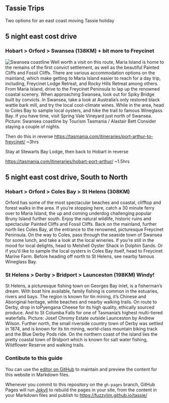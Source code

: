 ## Tassie Trips

Two options for an east coast moving Tassie holiday

## 5 night east cost drive 

### Hobart > Orford > Swansea (138KM) + bit more to Freycinet
![Swansea coastline](https://content.api.news/v3/images/bin/046d70f98a822c8f76793982adef34d0?width=650 "Swansea coastline by Tourism Tasmania / Alastair Bett")
Well worth a visit on this route, Maria Island is home to the remains of the first convict settlement, as well as the beautiful Painted Cliffs and Fossil Cliffs. There are various accommodation options on the mainland, which make getting to Maria Island easier to reach for a day trip, including, Freycinet Lodge Retreat, and Rocky Hills Retreat among others. From Maria Island, drive to the Freycinet Peninsula to lap up the renowned coastal scenery. When approaching Swansea, look out for Spiky Bridge built by convicts. In Swansea, take a look at Australia’s only restored black wattle bark mill, and try the local cool-climate wines. While in the area, head to Coles Bay to sample local oysters, and hike the trail to famous Wineglass Bay. If you have time, visit Spring Vale Vineyard just north of Swansea. Picture: Swansea coastline by Tourism Tasmania / Alastair Bett
Consider staying a couple of nights.

Then do this in reverse
https://tasmania.com/itineraries/port-arthur-to-freycinet/ ~3hrs

Stay at Stewarts Bay Lodge, then back to Hobart in reverse

https://tasmania.com/itineraries/hobart-port-arthur/ ~1.5hrs


## 5 night east cost drive, South to North
### Hobart > Orford > Coles Bay > St Helens (308KM)
Orford has some of the most spectacular beaches and coastal, clifftop and forest walks in the area. If you’re stopping here, catch a 30 minute ferry over to Maria Island, the up and coming underdog challenging popular Bruny Island further south. Enjoy the natural wildlife, historic ruins and spectacular Painted Cliffs and Fossil Cliffs. Back on the mainland, further north lies Coles Bay, at the entrance to the renowned, picturesque Freycinet Peninsula. On the way to Coles, pass through the seaside town of Swansea for some lunch, and take a look at the local wineries. If you’re still in the mood for local delights, head to Melshell Oyster Shack in Dolphin Sands. Or if you’d like to sample the local oysters in Coles Bay itself, head to Freycinet Marine Farm. Before heading off north to St Helens, see nearby famous Wineglass Bay.

### St Helens > Derby > Bridport > Launceston (198KM) Windy!
St Helens, a picturesque fishing town on Georges Bay inlet, is a fisherman’s dream. With boat hire available, family fishing is common in the estuaries, rivers and bays. The region is known for tin mining, it’s Chinese and Aboriginal heritage, white beaches and nearby walking trails. On route to Derby, drop in toPyengana Cheese for its high quality, ethically sourced produce. And to St Columba Falls for one of Tasmania’s highest multi-tiered waterfalls. Picture: Josef Chromy Estate outside Launceston by Andrew Wilson. Further north, the small riverside country town of Derby was settled in 1874, and is known for its tin mining, world-class mountain biking track and the Blue Derby Pods ride. On the northern coast of the island lies the pretty coastal town of Bridport which is known for salt water fishing, Wildflower Reserve and walking trails.


### Contibute to this guide

You can use the [editor on GitHub](https://github.com/fuzzylim/tassie/edit/gh-pages/index.md) to maintain and preview the content for this website in Markdown files.

Whenever you commit to this repository on the `gh-pages` branch, GitHub Pages will run [Jekyll](https://jekyllrb.com/) to rebuild the pages in your site, from the content in your Markdown files and publish to https://fuzzylim.github.io/tassie/

